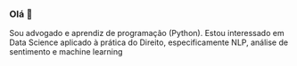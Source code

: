 ### Olá 👋
Sou advogado e aprendiz de programação (Python). Estou interessado em Data Science aplicado à prática do Direito, especificamente NLP, análise de sentimento e machine learning

<!--
**marcoantoniotrevisan/marcoantoniotrevisan** is a ✨ _special_ ✨ repository because its `README.md` (this file) appears on your GitHub profile.

Here are some ideas to get you started:

- 🔭 I’m currently working on ...
- 🌱 I’m currently learning ...
- 👯 I’m looking to collaborate on ...
- 🤔 I’m looking for help with ...
- 💬 Ask me about ...
- 📫 How to reach me: ...
- 😄 Pronouns: ...
- ⚡ Fun fact: ...
-->
